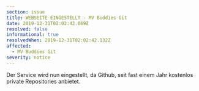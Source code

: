 ```yaml
---
section: issue
title: WEBSEITE EINGESTELLT - MV Buddies Git
date: 2019-12-31T02:02:42.069Z
resolved: false
informational: true
resolvedWhen: 2019-12-31T02:02:42.132Z
affected:
  - MV Buddies Git
severity: notice
---
```

Der Service wird nun eingestellt, da Github, seit fast einem Jahr kostenlos private Repositories anbietet.
